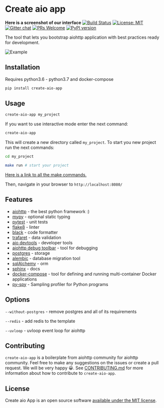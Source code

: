 # Create aio app

**Here is a screenshot of our interface**
[![Build Status](https://travis-ci.com/aio-libs/create-aio-app.svg?branch=master)](https://travis-ci.com/aio-libs/create-aio-app)
[![License: MIT](https://img.shields.io/badge/License-MIT-green.svg)](https://opensource.org/licenses/MIT)
[![Gitter chat](https://badges.gitter.im/Join%20Chat.svg)](https://gitter.im/aio-libs/Lobby)
[![PRs Welcome](https://img.shields.io/badge/PRs-welcome-green.svg)](https://github.com/aio-libs/create-aio-app/issues?q=is%3Aissue+is%3Aopen+label%3A%22good+first+issue%22)
[![PyPI version](https://badge.fury.io/py/create-aio-app.svg)](https://badge.fury.io/py/create-aio-app)

The tool that lets you bootstrap aiohttp application with best practices ready for development.

![Example](https://raw.githubusercontent.com/aio-libs/create-aio-app/master/assets/assets.png)

## Installation

Requires python3.6 - python3.7 and docker-compose

```bash
pip install create-aio-app
```

## Usage

```bash
create-aio-app my_project
```

If you want to use interactive mode enter the next command:

```bash
create-aio-app
```

This will create a new directory called `my_project`.
To start you new project run the next commands:

```bash
cd my_project

make run # start your project
```

[Here is a link to all the make commands.](https://create-aio-app.readthedocs.io/pages/commands.html)


Then, navigate in your browser to `http://localhost:8080/`

## Features

- [aiohttp](https://aiohttp.readthedocs.io/en/stable/) - the best python framework :)
- [mypy](https://mypy.readthedocs.io/en/latest/) - optional static typing
- [pytest](https://pytest.readthedocs.io/en/latest/) - unit tests
- [flake8](https://flake8.readthedocs.io/en/latest/) - linter
- [black](https://black.readthedocs.io/en/latest/) - code formatter
- [trafaret](https://trafaret.readthedocs.io/en/latest/) - data validation
- [aio devtools](https://github.com/aio-libs/aiohttp-devtools) - developer tools
- [aiohttp debug toolbar](https://github.com/aio-libs/aiohttp-debugtoolbar) - tool for debugging
- [postgres](https://www.postgresql.org/) - storage
- [alembic](https://alembic.sqlalchemy.org/en/latest/tutorial.html) - database migration tool
- [sqlAlchemy](https://www.sqlalchemy.org/) - orm
- [sphinx](http://www.sphinx-doc.org/en/master/) - docs
- [docker-compose](https://docs.docker.com/compose/) - tool for defining and running multi-container Docker applications
- [py-spy](https://github.com/benfred/py-spy) - Sampling profiler for Python programs

## Options

`--without-postgres` - remove postgres and all of its requirements

`--redis` - add redis to the template

`--uvloop` - uvloop event loop for aiohttp

## Contributing

`create-aio-app` is a boilerplate from aiohttp community for aiohttp 
community. Feel free to make any suggestions on the issues or 
create a pull request. We will be very happy 😀. 
See [CONTRIBUTING.md](https://github.com/aio-libs/create-aio-app/blob/master/CONTRIBUTING.md) for more information about 
how to contribute to `create-aio-app`.

## License

Create aio App is an open source software <a href="https://github.com/aio-libs/create-aio-app/blob/master/LICENSE">available under the MIT license</a>.
